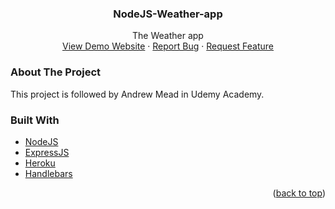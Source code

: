 <!-- PROJECT LOGO -->
<div align="center">
<!--   <a href="https://github.com/othneildrew/Best-README-Template">
    <img src="images/logo.png" alt="Logo" width="80" height="80">
  </a> -->

  <h3 align="center">NodeJS-Weather-app</h3>

  <p align="center">
    The Weather app
    <br />
    <a href="https://saengthong-weather-application.herokuapp.com">View Demo Website</a>
    ·
    <a href="https://github.com/FranKydeSU/nodejs-weather-app/issues">Report Bug</a>
    ·
    <a href="https://github.com/FranKydeSU/nodejs-weather-app/issues">Request Feature</a>
  </p>
</div>

<!-- ABOUT THE PROJECT -->
### About The Project

This project is followed by Andrew Mead in Udemy Academy.

### Built With

* [NodeJS](https://nodejs.org/)
* [ExpressJS](https://expressjs.com/)
* [Heroku](https://dashboard.heroku.com/login)
* [Handlebars](https://handlebarsjs.com/)

<p align="right">(<a href="#top">back to top</a>)</p>
